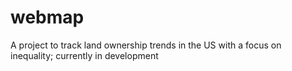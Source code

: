 # webmap
A project to track land ownership trends in the US with a focus on inequality; currently in development
